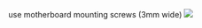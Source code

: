 use motherboard mounting screws (3mm wide)
<img src="https://github.com/kenzivoy/Dis_Lube_station/blob/main/v2/station.png" width="auto" height="auto">

